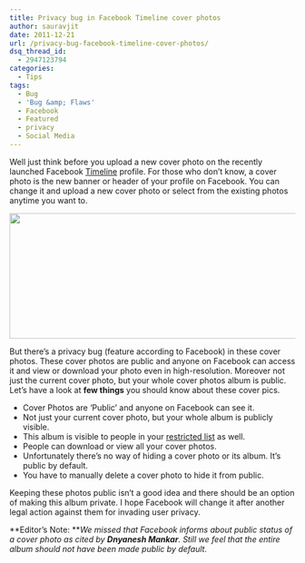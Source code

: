 ```yaml
---
title: Privacy bug in Facebook Timeline cover photos
author: sauravjit
date: 2011-12-21
url: /privacy-bug-facebook-timeline-cover-photos/
dsq_thread_id:
  - 2947123794
categories:
  - Tips
tags:
  - Bug
  - 'Bug &amp; Flaws'
  - Facebook
  - Featured
  - privacy
  - Social Media
---
```

Well just think before you upload a new cover photo on the recently launched Facebook [Timeline][1] profile. For those who don&#8217;t know, a cover photo is the new banner or header of your profile on Facebook. You can change it and upload a new cover photo or select from the existing photos anytime you want to.

<img class="aligncenter size-medium wp-image-48785" title="Under-Construction-Facebook-Profile-Timeline-Cover" src="http://cdn.devilsworkshop.org/files/2011/12/Under-Construction-Facebook-Profile-Timeline-Cover-600x221.jpg" alt="" width="600" height="221" />

But there&#8217;s a privacy bug (feature according to Facebook) in these cover photos. These cover photos are public and anyone on Facebook can access it and view or download your photo even in high-resolution. Moreover not just the current cover photo, but your whole cover photos album is public. Let&#8217;s have a look at **few things** you should know about these cover pics.

  * Cover Photos are &#8216;Public&#8217; and anyone on Facebook can see it.
  * Not just your current cover photo, but your whole album is publicly visible.
  * This album is visible to people in your [restricted list][2] as well.
  * People can download or view all your cover photos.
  * Unfortunately there&#8217;s no way of hiding a cover photo or its album. It&#8217;s public by default.
  * You have to manually delete a cover photo to hide it from public.

Keeping these photos public isn&#8217;t a good idea and there should be an option of making this album private. I hope Facebook will change it after another legal action against them for invading user privacy.

**Editor&#8217;s Note: ***We missed that Facebook informs about public status of a cover photo as cited by **Dnyanesh Mankar**. Still we feel that the entire album should not have been made public by default.*

 [1]: http://devilsworkshop.org/facebook-timeline-profiles-worldwide/ "Facebook Timeline profiles are now available worldwide"
 [2]: http://devilsworkshop.org/hide-facebook-updates-friends-restricted-list/ "How to hide your Facebook updates with some friends: Restricted list"

